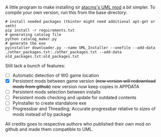 A little program to make installing sir [atacms's UML mod](http://forum.worldoftanks.eu/index.php?/topic/457839-11000universal-model-loader-uml-change-only-the-appearance-of-your-own-tank/) a bit simpler. To compile your own version, run this from the base directory:

```
# install needed packages (tkinter might need additional apt-get or smth)
pip install -r requirements.txt
# generating catalog file
python catalog_maker.py
# generate the exe
pyinstaller downloader.py --name UML_Installer --onefile --add-data ./other_packages.txt:./other_packages.txt --add-data old_packages.txt:old_packages.txt
```

Still lack a bunch of features:
- [ ] Automatic detection of WG game location
- [x] Persistent mods between game version ~~(new version will redownload mods from github)~~ new version now keep copies in APPDATA
- [ ] Persistent mods selection between installs
- [ ] Persistent mods checking and update for outdated contents
- [ ] PyInstaller to create standalone exe
- [ ] Progressbar and Threading; Accurate progressbar relative to sizes of mods instead of by package

All credits goes to respective authors who published their own mod on github and made them compatible to UML.
